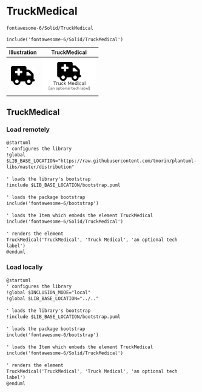 # TruckMedical


```text
fontawesome-6/Solid/TruckMedical
```

```text
include('fontawesome-6/Solid/TruckMedical')
```



| Illustration | TruckMedical |
| :---: | :---: |
| ![illustration for Illustration](../../fontawesome-6/Solid/TruckMedical.png) | ![illustration for TruckMedical](../../fontawesome-6/Solid/TruckMedical.Local.png) |




## TruckMedical

### Load remotely
```plantuml
@startuml
' configures the library
!global $LIB_BASE_LOCATION="https://raw.githubusercontent.com/tmorin/plantuml-libs/master/distribution"

' loads the library's bootstrap
!include $LIB_BASE_LOCATION/bootstrap.puml

' loads the package bootstrap
include('fontawesome-6/bootstrap')

' loads the Item which embeds the element TruckMedical
include('fontawesome-6/Solid/TruckMedical')

' renders the element
TruckMedical('TruckMedical', 'Truck Medical', 'an optional tech label')
@enduml
```

### Load locally
```plantuml
@startuml
' configures the library
!global $INCLUSION_MODE="local"
!global $LIB_BASE_LOCATION="../.."

' loads the library's bootstrap
!include $LIB_BASE_LOCATION/bootstrap.puml

' loads the package bootstrap
include('fontawesome-6/bootstrap')

' loads the Item which embeds the element TruckMedical
include('fontawesome-6/Solid/TruckMedical')

' renders the element
TruckMedical('TruckMedical', 'Truck Medical', 'an optional tech label')
@enduml
```

